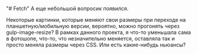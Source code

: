 "# Fetch" 
А еще небольшой вопросик появился.

Некоторые картинки, которые меняют свои размеры при переходе на планшетную/мобильную версии, вероятно, можно прогонять через gulp-image-resize? В рамках данного проекта, я что-то уменьшала сама в фотошопе, что-то, что незначительно меняется, оставляла так и просто меняла размеры через CSS. 
Или есть какие-нибудь ньюансы?
